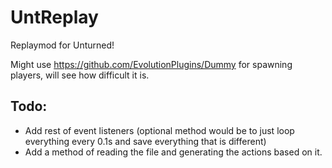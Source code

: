 # UntReplay
Replaymod for Unturned!

Might use https://github.com/EvolutionPlugins/Dummy for spawning players, will see how difficult it is.


## Todo:
- Add rest of event listeners (optional method would be to just loop everything every 0.1s and save everything that is different)
- Add a method of reading the file and generating the actions based on it.
